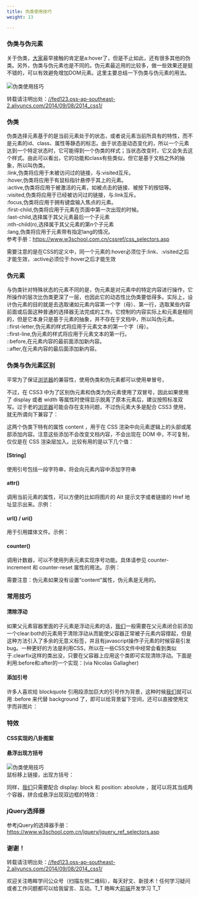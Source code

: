 ```yaml
---
title: 伪类使用技巧
weight: 13

---
```


### [][1]伪类与伪元素

关于伪类，[大家](https://www.w3cdoc.com)最早接触的肯定是a:hover了，但是不止如此，还有很多其他的伪类。另外，伪类与伪元素也是不同的。伪元素最近用的比较多，做一些效果还是挺不错的，可以有效避免增加DOM元素。这里主要总结一下伪类与伪元素的用法。  
<a></a>  
![伪类使用技巧][2]

转载请注明出处：<a href="//fed123.oss-ap-southeast-2.aliyuncs.com/2014/09/08/2014_css1/" target="_blank" rel="external">//fed123.oss-ap-southeast-2.aliyuncs.com/2014/09/08/2014_css1/</a>

### [][3]伪类

伪类选择元素基于的是当前元素处于的状态，或者说元素当前所具有的特性，而不是元素的id、class、属性等静态的标志。由于状态是动态变化的，所以一个元素达到一个特定状态时，它可能得到一个伪类的样式；当状态改变时，它又会失去这个样式。由此可以看出，它的功能和class有些类似，但它是基于文档之外的抽象，所以叫伪类。  
:link,伪类将应用于未被访问过的链接，与:visited互斥。  
:hover,伪类将应用于有鼠标指针悬停于其上的元素。  
:active,伪类将应用于被激活的元素，如被点击的链接、被按下的按钮等。  
:visited,伪类将应用于已经被访问过的链接，与:link互斥。  
:focus,伪类将应用于拥有键盘输入焦点的元素。  
:first-child,伪类将应用于元素在页面中第一次出现的时候。  
:last-child,选择属于其父元素最后一个子元素  
:nth-child(n),选择属于其父元素的第n个子元素  
:lang,伪类将应用于元素带有指定lang的情况。  
参考手册：<a href="https://www.w3school.com.cn/cssref/css_selectors.asp" target="_blank" rel="external">https://www.w3school.com.cn/cssref/css_selectors.asp</a>

需要注意的是在CSS的定义中，同一个元素的:hover必须位于:link、:visited之后才能生效，:active必须位于:hover之后才能生效

### [][4]伪元素

与伪类针对特殊状态的元素不同的是，伪元素是对元素中的特定内容进行操作，它所操作的层次比伪类更深了一层，也因此它的动态性比伪类要低得多。实际上，设计伪元素的目的就是去选取诸如元素内容第一个字（母）、第一行，选取某些内容前面或后面这种普通的选择器无法完成的工作。它控制的内容实际上和元素是相同的，但是它本身只是基于元素的抽象，并不存在于文档中，所以叫伪元素。  
::first-letter,伪元素的样式将应用于元素文本的第一个字（母）。  
::first-line,伪元素的样式将应用于元素文本的第一行。  
::before,在元素内容的最前面添加新内容。  
::after,在元素内容的最后面添加新内容。

### [][5]伪类与伪元素区别

平常为了保证[浏览器](https://www.w3cdoc.com)的兼容性，使用伪类和伪元素都可以使用单冒号，

不过，在 CSS3 中为了区别伪元素和伪类为伪元素使用了双冒号，因此如果使用了 display 或者 width 等属性时使得显示脱离了原本元素后，建议按照标准双写。过于老的[浏览器](https://www.w3cdoc.com)可能会存在支持问题，不过伪元素大多是配合 CSS3 使用，就无所谓向下兼容了：

这两个伪类下特有的属性 content ，用于在 CSS 渲染中向元素逻辑上的头部或尾部添加内容。注意这些添加不会改变文档内容，不会出现在 DOM 中，不可复制，仅仅是在 CSS 渲染层加入。比较有用的是以下几个值：

#### [][6][String]

使用引号包括一段字符串，将会向元素内容中添加字符串

#### [][7]attr()

调用当前元素的属性，可以方便的比如将图片的 Alt 提示文字或者链接的 Href 地址显示出来。示例：

#### [][8]url() / uri()

用于引用媒体文件。示例：

#### [][9]counter()

调用计数器，可以不使用列表元素实现序号功能。具体请参见 counter-increment 和 counter-reset 属性的用法。示例：

需要注意：伪元素如果没有设置“content”属性，伪元素是无用的。

### [][10]常用技巧

#### [][11]清除浮动

如果父元素容器里面的子元素是浮动元素的话，[我们](https://www.w3cdoc.com)一般需要在父元素闭合前添加一个clear:both的元素用于清除浮动从而能使父容器正常被子元素内容撑起，但是这种方法引入了多余的无意义标签，并且有javascript操作子元素的时候容易引发bug。一种更好的方法是利用CSS，所以在一些CSS文件中经常会看到类似于.clearfix这样的类出没，只要在父容器上应用这个类即可实现清除浮动。下面是利用:before和:after的一个实现：(via Nicolas Gallagher)

#### [][12]添加引号

许多人喜欢给 blockquote 引用段添加巨大的引号作为背景，这种时候[我们](https://www.w3cdoc.com)就可以用 :before 来代替 background 了，即可以给背景留下空间，还可以直接使用文字而非图片：

### [][13]特效

#### [][14]CSS实现的八卦图案

#### [][15]悬浮出现方括号

![伪类使用技巧][16]  
鼠标移上链接，出现方括号：

同样，[我们](https://www.w3cdoc.com)只需要配合 display: block 和 position: absolute ，就可以将其当成两个容器，拼合成悬浮出现双边框的特效：

### [][17]jQuery选择器

参考jQuery的选择器手册：<a href="https://www.w3school.com.cn/jquery/jquery_ref_selectors.asp" target="_blank" rel="external">https://www.w3school.com.cn/jquery/jquery_ref_selectors.asp</a>

### [][18]谢谢！

转载请注明出处：<a href="//fed123.oss-ap-southeast-2.aliyuncs.com/2014/09/08/2014_css1/" target="_blank" rel="external">//fed123.oss-ap-southeast-2.aliyuncs.com/2014/09/08/2014_css1/</a>

欢迎关注皓眸学问公众号（扫描左侧二维码），每天好文、新技术！任何学习疑问或者工作问题都可以给我留言、互动。T\_T 皓眸大[前端](https://www.w3cdoc.com)开发学习 T\_T

 [1]: //fed123.oss-ap-southeast-2.aliyuncs.com/2014/09/08/2014_css1/#伪类与伪元素 "伪类与伪元素"
 [2]: //fed123.oss-ap-southeast-2.aliyuncs.com/wp-content/uploads/2017/08/css1.gif
 [3]: //fed123.oss-ap-southeast-2.aliyuncs.com/2014/09/08/2014_css1/#伪类 "伪类"
 [4]: //fed123.oss-ap-southeast-2.aliyuncs.com/2014/09/08/2014_css1/#伪元素 "伪元素"
 [5]: //fed123.oss-ap-southeast-2.aliyuncs.com/2014/09/08/2014_css1/#伪类与伪元素区别 "伪类与伪元素区别"
 [6]: //fed123.oss-ap-southeast-2.aliyuncs.com/2014/09/08/2014_css1/#String "[String]"
 [7]: //fed123.oss-ap-southeast-2.aliyuncs.com/2014/09/08/2014_css1/#attr "attr()"
 [8]: //fed123.oss-ap-southeast-2.aliyuncs.com/2014/09/08/2014_css1/#url-uri "url() / uri()"
 [9]: //fed123.oss-ap-southeast-2.aliyuncs.com/2014/09/08/2014_css1/#counter "counter()"
 [10]: //fed123.oss-ap-southeast-2.aliyuncs.com/2014/09/08/2014_css1/#常用技巧 "常用技巧"
 [11]: //fed123.oss-ap-southeast-2.aliyuncs.com/2014/09/08/2014_css1/#清除浮动 "清除浮动"
 [12]: //fed123.oss-ap-southeast-2.aliyuncs.com/2014/09/08/2014_css1/#添加引号 "添加引号"
 [13]: //fed123.oss-ap-southeast-2.aliyuncs.com/2014/09/08/2014_css1/#特效 "特效"
 [14]: //fed123.oss-ap-southeast-2.aliyuncs.com/2014/09/08/2014_css1/#CSS实现的八卦图案 "CSS实现的八卦图案"
 [15]: //fed123.oss-ap-southeast-2.aliyuncs.com/2014/09/08/2014_css1/#悬浮出现方括号 "悬浮出现方括号"
 [16]: //fed123.oss-ap-southeast-2.aliyuncs.com/wp-content/uploads/2017/08/css2.gif
 [17]: //fed123.oss-ap-southeast-2.aliyuncs.com/2014/09/08/2014_css1/#jQuery选择器 "jQuery选择器"
 [18]: //fed123.oss-ap-southeast-2.aliyuncs.com/2014/09/08/2014_css1/#谢谢！ "谢谢！"
